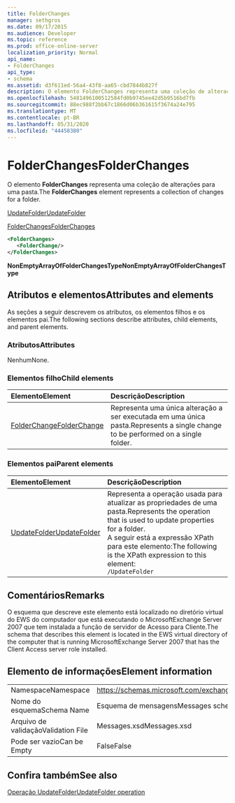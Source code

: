 ```yaml
---
title: FolderChanges
manager: sethgros
ms.date: 09/17/2015
ms.audience: Developer
ms.topic: reference
ms.prod: office-online-server
localization_priority: Normal
api_name:
- FolderChanges
api_type:
- schema
ms.assetid: d3f611ed-56a4-43f8-aa65-cbd7844b827f
description: O elemento FolderChanges representa uma coleção de alterações para uma pasta.
ms.openlocfilehash: 5481496100512584fd0b9745ee42d5b9516bd7fb
ms.sourcegitcommit: 88ec988f2bb67c1866d06b361615f3674a24e795
ms.translationtype: MT
ms.contentlocale: pt-BR
ms.lasthandoff: 05/31/2020
ms.locfileid: "44458380"
---
```

# <a name="folderchanges"></a><span data-ttu-id="23ba5-103">FolderChanges</span><span class="sxs-lookup"><span data-stu-id="23ba5-103">FolderChanges</span></span>

<span data-ttu-id="23ba5-104">O elemento **FolderChanges** representa uma coleção de alterações para uma pasta.</span><span class="sxs-lookup"><span data-stu-id="23ba5-104">The **FolderChanges** element represents a collection of changes for a folder.</span></span> 
  
[<span data-ttu-id="23ba5-105">UpdateFolder</span><span class="sxs-lookup"><span data-stu-id="23ba5-105">UpdateFolder</span></span>](updatefolder.md)
  
[<span data-ttu-id="23ba5-106">FolderChanges</span><span class="sxs-lookup"><span data-stu-id="23ba5-106">FolderChanges</span></span>](folderchanges.md)
  
```xml
<FolderChanges>
   <FolderChange/>
</FolderChanges>
```

 <span data-ttu-id="23ba5-107">**NonEmptyArrayOfFolderChangesType**</span><span class="sxs-lookup"><span data-stu-id="23ba5-107">**NonEmptyArrayOfFolderChangesType**</span></span>
## <a name="attributes-and-elements"></a><span data-ttu-id="23ba5-108">Atributos e elementos</span><span class="sxs-lookup"><span data-stu-id="23ba5-108">Attributes and elements</span></span>

<span data-ttu-id="23ba5-109">As seções a seguir descrevem os atributos, os elementos filhos e os elementos pai.</span><span class="sxs-lookup"><span data-stu-id="23ba5-109">The following sections describe attributes, child elements, and parent elements.</span></span>
  
### <a name="attributes"></a><span data-ttu-id="23ba5-110">Atributos</span><span class="sxs-lookup"><span data-stu-id="23ba5-110">Attributes</span></span>

<span data-ttu-id="23ba5-111">Nenhum</span><span class="sxs-lookup"><span data-stu-id="23ba5-111">None.</span></span>
  
### <a name="child-elements"></a><span data-ttu-id="23ba5-112">Elementos filho</span><span class="sxs-lookup"><span data-stu-id="23ba5-112">Child elements</span></span>

|<span data-ttu-id="23ba5-113">**Elemento**</span><span class="sxs-lookup"><span data-stu-id="23ba5-113">**Element**</span></span>|<span data-ttu-id="23ba5-114">**Descrição**</span><span class="sxs-lookup"><span data-stu-id="23ba5-114">**Description**</span></span>|
|:-----|:-----|
|[<span data-ttu-id="23ba5-115">FolderChange</span><span class="sxs-lookup"><span data-stu-id="23ba5-115">FolderChange</span></span>](folderchange.md) <br/> |<span data-ttu-id="23ba5-116">Representa uma única alteração a ser executada em uma única pasta.</span><span class="sxs-lookup"><span data-stu-id="23ba5-116">Represents a single change to be performed on a single folder.</span></span>  <br/> |
   
### <a name="parent-elements"></a><span data-ttu-id="23ba5-117">Elementos pai</span><span class="sxs-lookup"><span data-stu-id="23ba5-117">Parent elements</span></span>

|<span data-ttu-id="23ba5-118">**Elemento**</span><span class="sxs-lookup"><span data-stu-id="23ba5-118">**Element**</span></span>|<span data-ttu-id="23ba5-119">**Descrição**</span><span class="sxs-lookup"><span data-stu-id="23ba5-119">**Description**</span></span>|
|:-----|:-----|
|[<span data-ttu-id="23ba5-120">UpdateFolder</span><span class="sxs-lookup"><span data-stu-id="23ba5-120">UpdateFolder</span></span>](updatefolder.md) <br/> |<span data-ttu-id="23ba5-121">Representa a operação usada para atualizar as propriedades de uma pasta.</span><span class="sxs-lookup"><span data-stu-id="23ba5-121">Represents the operation that is used to update properties for a folder.</span></span>  <br/> <span data-ttu-id="23ba5-122">A seguir está a expressão XPath para este elemento:</span><span class="sxs-lookup"><span data-stu-id="23ba5-122">The following is the XPath expression to this element:</span></span>  <br/>  `/UpdateFolder` <br/> |
   
## <a name="remarks"></a><span data-ttu-id="23ba5-123">Comentários</span><span class="sxs-lookup"><span data-stu-id="23ba5-123">Remarks</span></span>

<span data-ttu-id="23ba5-124">O esquema que descreve este elemento está localizado no diretório virtual do EWS do computador que está executando o MicrosoftExchange Server 2007 que tem instalada a função de servidor de Acesso para Cliente.</span><span class="sxs-lookup"><span data-stu-id="23ba5-124">The schema that describes this element is located in the EWS virtual directory of the computer that is running MicrosoftExchange Server 2007 that has the Client Access server role installed.</span></span>
  
## <a name="element-information"></a><span data-ttu-id="23ba5-125">Elemento de informações</span><span class="sxs-lookup"><span data-stu-id="23ba5-125">Element information</span></span>

|||
|:-----|:-----|
|<span data-ttu-id="23ba5-126">Namespace</span><span class="sxs-lookup"><span data-stu-id="23ba5-126">Namespace</span></span>  <br/> |https://schemas.microsoft.com/exchange/services/2006/messages  <br/> |
|<span data-ttu-id="23ba5-127">Nome do esquema</span><span class="sxs-lookup"><span data-stu-id="23ba5-127">Schema Name</span></span>  <br/> |<span data-ttu-id="23ba5-128">Esquema de mensagens</span><span class="sxs-lookup"><span data-stu-id="23ba5-128">Messages schema</span></span>  <br/> |
|<span data-ttu-id="23ba5-129">Arquivo de validação</span><span class="sxs-lookup"><span data-stu-id="23ba5-129">Validation File</span></span>  <br/> |<span data-ttu-id="23ba5-130">Messages.xsd</span><span class="sxs-lookup"><span data-stu-id="23ba5-130">Messages.xsd</span></span>  <br/> |
|<span data-ttu-id="23ba5-131">Pode ser vazio</span><span class="sxs-lookup"><span data-stu-id="23ba5-131">Can be Empty</span></span>  <br/> |<span data-ttu-id="23ba5-132">False</span><span class="sxs-lookup"><span data-stu-id="23ba5-132">False</span></span>  <br/> |
   
## <a name="see-also"></a><span data-ttu-id="23ba5-133">Confira também</span><span class="sxs-lookup"><span data-stu-id="23ba5-133">See also</span></span>



[<span data-ttu-id="23ba5-134">Operação UpdateFolder</span><span class="sxs-lookup"><span data-stu-id="23ba5-134">UpdateFolder operation</span></span>](updatefolder-operation.md)

